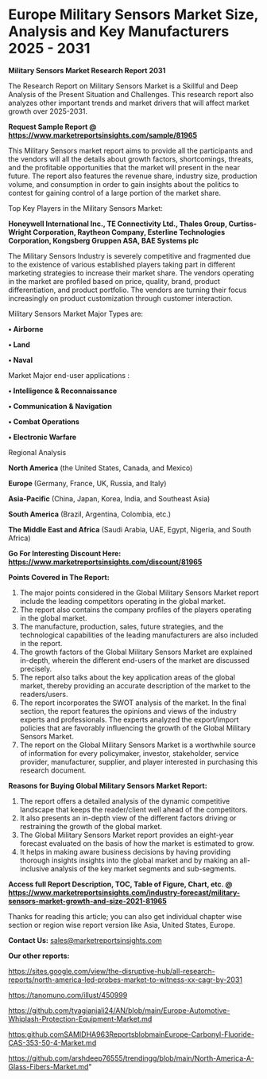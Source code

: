 # Europe Military Sensors Market Size, Analysis and Key Manufacturers 2025 - 2031

<strong>Military Sensors Market Research Report 2031</strong>

The Research Report on Military Sensors Market is a Skillful and Deep Analysis of the Present Situation and Challenges. This research report also analyzes other important trends and market drivers that will affect market growth over 2025-2031.

<strong>Request Sample Report @ <a href=https://www.marketreportsinsights.com/sample/81965>https://www.marketreportsinsights.com/sample/81965</a></strong>

This Military Sensors market report aims to provide all the participants and the vendors will all the details about growth factors, shortcomings, threats, and the profitable opportunities that the market will present in the near future. The report also features the revenue share, industry size, production volume, and consumption in order to gain insights about the politics to contest for gaining control of a large portion of the market share.

Top Key Players in the Military Sensors Market:

<strong>Honeywell International Inc., TE Connectivity Ltd., Thales Group, Curtiss-Wright Corporation, Raytheon Company, Esterline Technologies Corporation, Kongsberg Gruppen ASA, BAE Systems plc</strong>

The Military Sensors Industry is severely competitive and fragmented due to the existence of various established players taking part in different marketing strategies to increase their market share. The vendors operating in the market are profiled based on price, quality, brand, product differentiation, and product portfolio. The vendors are turning their focus increasingly on product customization through customer interaction.

Military Sensors Market Major Types are:

<strong>• Airborne

• Land

• Naval</strong>

Market Major end-user applications :

<strong>• Intelligence & Reconnaissance

• Communication & Navigation

• Combat Operations

• Electronic Warfare</strong>

Regional Analysis

</u><strong><b>North America</b></strong> (the United States, Canada, and Mexico)

<strong><b>Europe </b></strong>(Germany, France, UK, Russia, and Italy)

<strong><b>Asia-Pacific</b></strong> (China, Japan, Korea, India, and Southeast Asia)

<strong><b>South America</b></strong> (Brazil, Argentina, Colombia, etc.)

<strong><b>The Middle East and Africa</b></strong> (Saudi Arabia, UAE, Egypt, Nigeria, and South Africa)

<strong>Go For Interesting Discount Here: <a href=https://www.marketreportsinsights.com/discount/81965>https://www.marketreportsinsights.com/discount/81965</a></strong>

<strong>Points Covered in The Report:</strong>
<ol>
  <li>The major points considered in the Global Military Sensors Market report include the leading competitors operating in the global market.</li>
  <li>The report also contains the company profiles of the players operating in the global market.</li>
  <li>The manufacture, production, sales, future strategies, and the technological capabilities of the leading manufacturers are also included in the report.</li>
  <li>The growth factors of the Global Military Sensors Market are explained in-depth, wherein the different end-users of the market are discussed precisely.</li>
  <li>The report also talks about the key application areas of the global market, thereby providing an accurate description of the market to the readers/users.</li>
  <li>The report incorporates the SWOT analysis of the market. In the final section, the report features the opinions and views of the industry experts and professionals. The experts analyzed the export/import policies that are favorably influencing the growth of the Global Military Sensors Market.</li>
  <li>The report on the Global Military Sensors Market is a worthwhile source of information for every policymaker, investor, stakeholder, service provider, manufacturer, supplier, and player interested in purchasing this research document.</li>
</ol>
<strong>Reasons for Buying Global Military Sensors Market Report:</strong>

<ol>
  <li>The report offers a detailed analysis of the dynamic competitive landscape that keeps the reader/client well ahead of the competitors.</li>
  <li>It also presents an in-depth view of the different factors driving or restraining the growth of the global market.</li>
  <li>The Global Military Sensors Market report provides an eight-year forecast evaluated on the basis of how the market is estimated to grow.</li>
  <li>It helps in making aware business decisions by having providing thorough insights insights into the global market and by making an all-inclusive analysis of the key market segments and sub-segments.</li>
</ol>
<strong>Access full Report Description, TOC, Table of Figure, Chart, etc. @ <a href=https://www.marketreportsinsights.com/industry-forecast/military-sensors-market-growth-and-size-2021-81965>https://www.marketreportsinsights.com/industry-forecast/military-sensors-market-growth-and-size-2021-81965</a></strong>


Thanks for reading this article; you can also get individual chapter wise section or region wise report version like Asia, United States, Europe.

<strong>Contact Us:</strong>
sales@marketreportsinsights.com

<strong>Our other reports:</strong>

<a href=https://sites.google.com/view/the-disruptive-hub/all-research-reports/north-america-led-probes-market-to-witness-xx-cagr-by-2031>https://sites.google.com/view/the-disruptive-hub/all-research-reports/north-america-led-probes-market-to-witness-xx-cagr-by-2031</a>

<a href=https://tanomuno.com/illust/450999>https://tanomuno.com/illust/450999</a>

<a href=https://github.com/tyagianjali24/AN/blob/main/Europe-Automotive-Whiplash-Protection-Equipment-Market.md>https://github.com/tyagianjali24/AN/blob/main/Europe-Automotive-Whiplash-Protection-Equipment-Market.md</a>

<a href=https:github.comSAMIDHA963ReportsblobmainEurope-Carbonyl-Fluoride-CAS-353-50-4-Market.md>https:github.comSAMIDHA963ReportsblobmainEurope-Carbonyl-Fluoride-CAS-353-50-4-Market.md</a>

<a href=https://github.com/arshdeep76555/trendingg/blob/main/North-America-A-Glass-Fibers-Market.md>https://github.com/arshdeep76555/trendingg/blob/main/North-America-A-Glass-Fibers-Market.md</a>"
